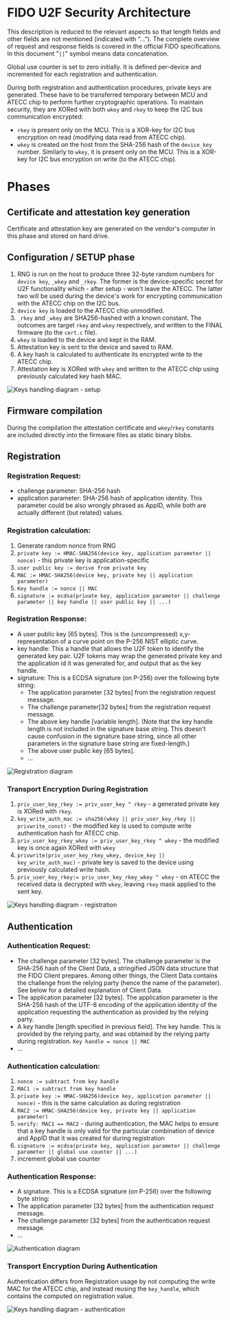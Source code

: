 # FIDO U2F Security Architecture

This description is reduced to the relevant aspects so that length fields and other fields are not mentioned (indicated with “...”). The complete overview of request and response fields is covered in the official FIDO specifications. 
In this document "`||`" symbol means data concatenation.

Global use counter is set to zero initially. It is defined per-device and incremented for each registration and authentication.

During both registration and authentication procedures, private keys are generated. These have to be transferred temporary between MCU and ATECC chip to perform further cryptographic operations. To maintain security, they are XORed with both `wkey` and `rkey` to keep the I2C bus communication encrypted:
- `rkey` is present only on the MCU. This is a XOR-key for I2C bus encryption on read (modifying data read from ATECC chip). 
- `wkey` is created on the host from the SHA-256 hash of the `device_key` number. Similarly to `wkey`, it is present only on the MCU. This is a XOR-key for I2C bus encryption on write (to the ATECC chip).

# Phases

## Certificate and attestation key generation

Certificate and attestation key are generated on the vendor's computer in this phase and stored on hard drive.

## Configuration / SETUP phase

1. RNG is run on the host to produce three 32-byte random numbers for `device key`, `_wkey` and `_rkey`. The former is the device-specific secret for U2F functionality which - after setup - won't leave the ATECC. The latter two will be used during the device's work for encrypting communication with the ATECC chip on the I2C bus.
2. `device key` is loaded to the ATECC chip unmodified.
3. `_rkey` and `_wkey` are SHA256-hashed with a known constant. The outcomes are target `rkey` and `wkey` respectively, and written to the FINAL firmware (to the `cert.c` file).
4. `wkey` is loaded to the device and kept in the RAM.
5. Attestation key is sent to the device and saved to RAM. 
6. A key hash is calculated to authenticate its encrypted write to the ATECC chip.
7. Attestation key is XORed with `wkey` and written to the ATECC chip using previously calculated key hash MAC.


![Keys handling diagram - setup][keys-setup]



## Firmware compilation
During the compilation the attestation certificate and `wkey`/`rkey` constants are included directly into the firmware files as static binary blobs.


## Registration
 
### Registration Request:
- challenge parameter: SHA-256 hash 
- application parameter: SHA-256 hash of application identity. This parameter could be also wrongly phrased as AppID, while both are actually different (but related) values.

### Registration calculation:
1. Generate random nonce from RNG
2. `private key := HMAC-SHA256(device key, application parameter || nonce)` - this private key is application-specific
3. `user public key := derive from private key`
4. `MAC := HMAC-SHA256(device key, private key || application parameter)`
5. `Key handle := nonce || MAC`
6. `signature := ecdsa(private key, application parameter || challenge parameter || key handle || user public key || ...)`

### Registration Response:
- A user public key [65 bytes]. This is the (uncompressed) x,y-representation of a curve point on the P-256 NIST elliptic curve.
- key handle: This a handle that allows the U2F token to identify the generated key pair. U2F tokens may wrap the generated private key and the  application id it was generated for, and output that as the key handle. 
- signature: This is a ECDSA signature (on P-256) over the following byte string:
    - The application parameter [32 bytes] from the registration request message.
    - The challenge parameter[32 bytes] from the registration request message.
    - The above key handle [variable length]. (Note that the key handle length is not included in the signature base string. This doesn't cause confusion in the signature base string, since all other parameters in the signature base string are fixed-length.)
    - The above user public key [65 bytes].
    - ...

![Registration diagram][register]

### Transport Encryption During Registration
1. `priv_user_key_rkey := priv_user_key ^ rkey` - a generated private key is XORed with `rkey`.
2. `key_write_auth_mac := sha256(wkey || priv_user_key_rkey || privwrite_const)` - the modified key is used to compute write authentication hash for ATECC chip.
3. `priv_user_key_rkey_wkey := priv_user_key_rkey ^ wkey` - the modified key is once again XORed with `wkey`
4. `privwrite(priv_user_key_rkey_wkey, device_key || key_write_auth_mac)`  - private key is saved to the device using previously calculated write hash.
5. `priv_user_key_rkey:= priv_user_key_rkey_wkey ^ wkey` - on ATECC the received data is decrypted with `wkey`, leaving `rkey` mask applied to the sent key. 

![Keys handling diagram - registration][keys-registration]


## Authentication
### Authentication Request:
- The challenge parameter [32 bytes]. The challenge parameter is the SHA-256 hash of the Client Data, a stringified JSON data structure that the FIDO Client prepares. Among other things, the Client Data contains the challenge from the relying party (hence the name of the parameter). See below for a detailed explanation of Client Data.
- The application parameter [32 bytes]. The application parameter is the SHA-256 hash of the UTF-8 encoding of the application identity of the application requesting the authentication as provided by the relying party.
- A key handle [length specified in previous field]. The key handle. This is provided by the relying party, and was obtained by the relying party during registration. `Key handle = nonce || MAC`
- …

### Authentication calculation:
1. `nonce := subtract from key handle`
2. `MAC1 := subtract from key handle`
3. `private key := HMAC-SHA256(device key, application parameter || nonce)` - this is the same calculation as during registration
4. `MAC2 := HMAC-SHA256(device key, private key || application parameter)`
5. `verify: MAC1 == MAC2`  - during authentication, the MAC helps to ensure that a key handle is only valid for the particular combination of device and AppID that it was created for during registration
6. `signature := ecdsa(private key, application parameter || challenge parameter || global use counter || ...)`
7. increment global use counter

### Authentication Response:
- A signature. This is a ECDSA signature (on P-256) over the following byte string:
- The application parameter [32 bytes] from the authentication request message.
- The challenge parameter [32 bytes] from the authentication request message.
- ...

![Authentication diagram][auth]

### Transport Encryption During Authentication
Authentication differs from Registration usage by not computing the write MAC for the ATECC chip, and instead reusing the `key_handle`, which contains the computed on registration value. 

![Keys handling diagram - authentication][keys-authentication]




[register]: images/u2f-registration.png "U2F Registeration"
[auth]: images/u2f-authentication.png "U2F Authorization"
[keys-setup]: images/keys_usage-configuration.png "Keys handling diagram - setup"
[keys-registration]: images/keys_usage-u2f_registration.png "Keys handling diagram - registration"
[keys-authentication]: images/keys_usage-u2f_authentication.png "Keys handling diagram - authentication"

